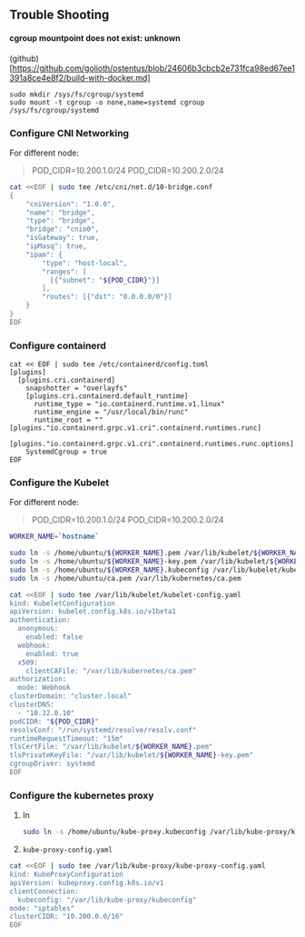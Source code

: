 ## Trouble Shooting
####  cgroup mountpoint does not exist: unknown
(github)[https://github.com/golioth/ostentus/blob/24606b3cbcb2e731fca98ed67ee1391a8ce4e8f2/build-with-docker.md]
```
sudo mkdir /sys/fs/cgroup/systemd
sudo mount -t cgroup -o none,name=systemd cgroup /sys/fs/cgroup/systemd
```


### Configure CNI Networking
For different node:
> POD_CIDR=10.200.1.0/24
> POD_CIDR=10.200.2.0/24
```bash
cat <<EOF | sudo tee /etc/cni/net.d/10-bridge.conf
{
    "cniVersion": "1.0.0",
    "name": "bridge",
    "type": "bridge",
    "bridge": "cnio0",
    "isGateway": true,
    "ipMasq": true,
    "ipam": {
        "type": "host-local",
        "ranges": [
          [{"subnet": "${POD_CIDR}"}]
        ],
        "routes": [{"dst": "0.0.0.0/0"}]
    }
}
EOF
```

### Configure containerd
```
cat << EOF | sudo tee /etc/containerd/config.toml
[plugins]
  [plugins.cri.containerd]
    snapshotter = "overlayfs"
    [plugins.cri.containerd.default_runtime]
      runtime_type = "io.containerd.runtime.v1.linux"
      runtime_engine = "/usr/local/bin/runc"
      runtime_root = ""
[plugins."io.containerd.grpc.v1.cri".containerd.runtimes.runc]
  [plugins."io.containerd.grpc.v1.cri".containerd.runtimes.runc.options]
    SystemdCgroup = true
EOF
```

### Configure the Kubelet
For different node:
> POD_CIDR=10.200.1.0/24
> POD_CIDR=10.200.2.0/24
```bash
WORKER_NAME=`hostname`

sudo ln -s /home/ubuntu/${WORKER_NAME}.pem /var/lib/kubelet/${WORKER_NAME}.pem
sudo ln -s /home/ubuntu/${WORKER_NAME}-key.pem /var/lib/kubelet/${WORKER_NAME}-key.pem
sudo ln -s /home/ubuntu/${WORKER_NAME}.kubeconfig /var/lib/kubelet/kubeconfig
sudo ln -s /home/ubuntu/ca.pem /var/lib/kubernetes/ca.pem

cat <<EOF | sudo tee /var/lib/kubelet/kubelet-config.yaml
kind: KubeletConfiguration
apiVersion: kubelet.config.k8s.io/v1beta1
authentication:
  anonymous:
    enabled: false
  webhook:
    enabled: true
  x509:
    clientCAFile: "/var/lib/kubernetes/ca.pem"
authorization:
  mode: Webhook
clusterDomain: "cluster.local"
clusterDNS:
  - "10.32.0.10"
podCIDR: "${POD_CIDR}"
resolvConf: "/run/systemd/resolve/resolv.conf"
runtimeRequestTimeout: "15m"
tlsCertFile: "/var/lib/kubelet/${WORKER_NAME}.pem"
tlsPrivateKeyFile: "/var/lib/kubelet/${WORKER_NAME}-key.pem"
cgroupDriver: systemd
EOF
```

### Configure the kubernetes proxy
1. ln
    ```bash
    sudo ln -s /home/ubuntu/kube-proxy.kubeconfig /var/lib/kube-proxy/kubeconfig
    ```
1. `kube-proxy-config.yaml`
```bash
cat <<EOF | sudo tee /var/lib/kube-proxy/kube-proxy-config.yaml
kind: KubeProxyConfiguration
apiVersion: kubeproxy.config.k8s.io/v1
clientConnection:
  kubeconfig: "/var/lib/kube-proxy/kubeconfig"
mode: "iptables"
clusterCIDR: "10.200.0.0/16"
EOF
```